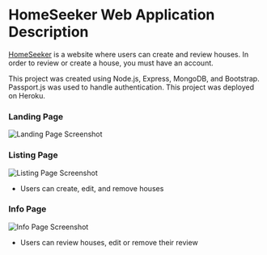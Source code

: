 # HomeSeeker Web Application Description 
[HomeSeeker](https://boiling-shelf-28043.herokuapp.com/) is a website where users can create and review houses. In order to review or create a house, you must have an account.

This project was created using Node.js, Express, MongoDB, and Bootstrap. 
Passport.js was used to handle authentication. This project was deployed on Heroku.

### Landing Page
![Landing Page Screenshot](https://i.imgur.com/mVb3FPL.jpeg)

### Listing Page
![Listing Page Screenshot](https://i.imgur.com/1GkLmMz.png)
* Users can create, edit, and remove houses

### Info Page
![Info Page Screenshot](https://i.imgur.com/fNpiO6g.png)
* Users can review houses, edit or remove their review



